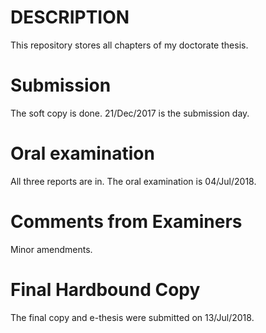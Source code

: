 # DESCRIPTION

This repository stores all chapters of my doctorate thesis.

# Submission
The soft copy is done. 21/Dec/2017 is the submission day.


# Oral examination
All three reports are in. The oral examination is 04/Jul/2018.


# Comments from Examiners
Minor amendments.

# Final Hardbound Copy
The final copy and e-thesis were submitted on 13/Jul/2018. 